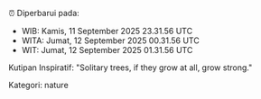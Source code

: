 ⏰ Diperbarui pada:
- WIB: Kamis, 11 September 2025 23.31.56 UTC
- WITA: Jumat, 12 September 2025 00.31.56 UTC
- WIT: Jumat, 12 September 2025 01.31.56 UTC

Kutipan Inspiratif:
"Solitary trees, if they grow at all, grow strong."


Kategori: nature

